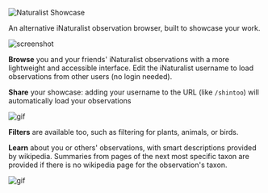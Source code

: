 ![Naturalist Showcase](https://thecuriousleaflet.com/wp-content/uploads/2021/06/logo-text-web.png)

An alternative iNaturalist observation browser, built to showcase your work.

![screenshot](https://thecuriousleaflet.com/wp-content/uploads/2021/06/ns-screenshot.png)

**Browse** you and your friends' iNaturalist observations with a more lightweight and accessible interface.
  Edit the iNaturalist username to load observations from other users (no login needed).

**Share** your showcase: adding your username to the URL (like `/shintoo`) will automatically load your observations

![gif](https://thecuriousleaflet.com/wp-content/uploads/2021/06/username-change.gif)

**Filters** are available too, such as filtering for plants, animals, or birds.

**Learn** about you or others' observations, with smart descriptions provided by wikipedia. Summaries from pages
of the next most specific taxon are provided if there is no wikipedia page for the observation's taxon.

![gif](https://thecuriousleaflet.com/wp-content/uploads/2021/06/demo-natshowcase.gif)
